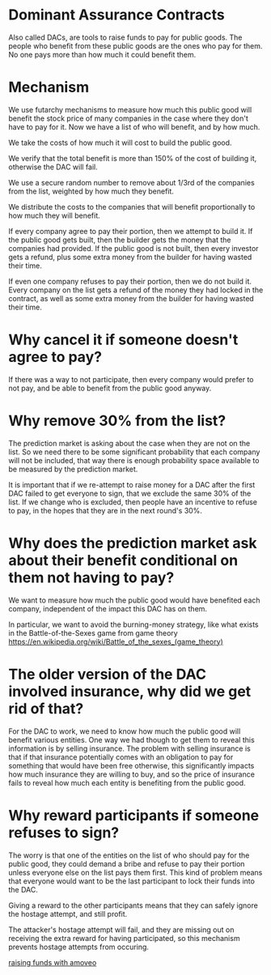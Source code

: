 Dominant Assurance Contracts
==================

Also called DACs, are tools to raise funds to pay for public goods.
The people who benefit from these public goods are the ones who pay for them.
No one pays more than how much it could benefit them.

Mechanism
==============

We use futarchy mechanisms to measure how much this public good will benefit the stock price of many companies in the case where they don't have to pay for it. Now we have a list of who will benefit, and by how much.

We take the costs of how much it will cost to build the public good.

We verify that the total benefit is more than 150% of the cost of building it, otherwise the DAC will fail.

We use a secure random number to remove about 1/3rd of the companies from the list, weighted by how much they benefit.

We distribute the costs to the companies that will benefit proportionally to how much they will benefit.

If every company agree to pay their portion, then we attempt to build it. If the public good gets built, then the builder gets the money that the companies had provided. If the public good is not built, then every investor gets a refund, plus some extra money from the builder for having wasted their time.

If even one company refuses to pay their portion, then we do not build it. Every company on the list gets a refund of the money they had locked in the contract, as well as some extra money from the builder for having wasted their time.

Why cancel it if someone doesn't agree to pay?
========================

If there was a way to not participate, then every company would prefer to not pay, and be able to benefit from the public good anyway.

Why remove 30% from the list?
========================

The prediction market is asking about the case when they are not on the list. So we need there to be some significant probability that each company will not be included, that way there is enough probability space available to be measured by the prediction market.

It is important that if we re-attempt to raise money for a DAC after the first DAC failed to get everyone to sign, that we exclude the same 30% of the list. If we change who is excluded, then people have an incentive to refuse to pay, in the hopes that they are in the next round's 30%.

Why does the prediction market ask about their benefit conditional on them not having to pay?
===============

We want to measure how much the public good would have benefited each company, independent of the impact this DAC has on them.

In particular, we want to avoid the burning-money strategy, like what exists in the Battle-of-the-Sexes game from game theory https://en.wikipedia.org/wiki/Battle_of_the_sexes_(game_theory)

The older version of the DAC involved insurance, why did we get rid of that?
================

For the DAC to work, we need to know how much the public good will benefit various entities. One way we had though to get them to reveal this information is by selling insurance.
The problem with selling insurance is that if that insurance potentially comes with an obligation to pay for something that would have been free otherwise, this significantly impacts how much insurance they are willing to buy, and so the price of insurance fails to reveal how much each entity is benefiting from the public good.

Why reward participants if someone refuses to sign?
==========

The worry is that one of the entities on the list of who should pay for the public good, they could demand a bribe and refuse to pay their portion unless everyone else on the list pays them first. This kind of problem means that everyone would want to be the last participant to lock their funds into the DAC.

Giving a reward to the other participants means that they can safely ignore the hostage attempt, and still profit.

The attacker's hostage attempt will fail, and they are missing out on receiving the extra reward for having participated, so this mechanism prevents hostage attempts from occuring.

[raising funds with amoveo](raising_funds.md)

